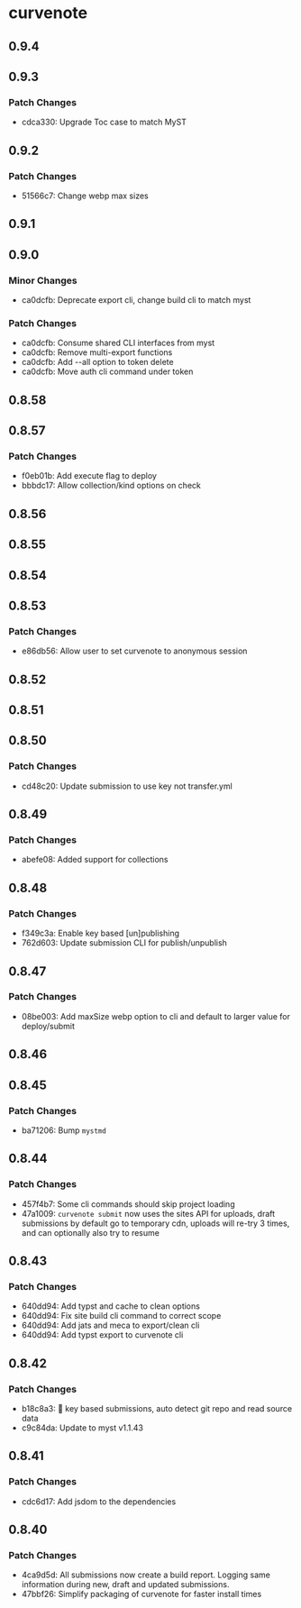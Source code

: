 # curvenote

## 0.9.4

## 0.9.3

### Patch Changes

- cdca330: Upgrade Toc case to match MyST

## 0.9.2

### Patch Changes

- 51566c7: Change webp max sizes

## 0.9.1

## 0.9.0

### Minor Changes

- ca0dcfb: Deprecate export cli, change build cli to match myst

### Patch Changes

- ca0dcfb: Consume shared CLI interfaces from myst
- ca0dcfb: Remove multi-export functions
- ca0dcfb: Add --all option to token delete
- ca0dcfb: Move auth cli command under token

## 0.8.58

## 0.8.57

### Patch Changes

- f0eb01b: Add execute flag to deploy
- bbbdc17: Allow collection/kind options on check

## 0.8.56

## 0.8.55

## 0.8.54

## 0.8.53

### Patch Changes

- e86db56: Allow user to set curvenote to anonymous session

## 0.8.52

## 0.8.51

## 0.8.50

### Patch Changes

- cd48c20: Update submission to use key not transfer.yml

## 0.8.49

### Patch Changes

- abefe08: Added support for collections

## 0.8.48

### Patch Changes

- f349c3a: Enable key based [un]publishing
- 762d603: Update submission CLI for publish/unpublish

## 0.8.47

### Patch Changes

- 08be003: Add maxSize webp option to cli and default to larger value for deploy/submit

## 0.8.46

## 0.8.45

### Patch Changes

- ba71206: Bump `mystmd`

## 0.8.44

### Patch Changes

- 457f4b7: Some cli commands should skip project loading
- 47a1009: `curvenote submit` now uses the sites API for uploads, draft submissions by default go to temporary cdn, uploads will re-try 3 times, and can optionally also try to resume

## 0.8.43

### Patch Changes

- 640dd94: Add typst and cache to clean options
- 640dd94: Fix site build cli command to correct scope
- 640dd94: Add jats and meca to export/clean cli
- 640dd94: Add typst export to curvenote cli

## 0.8.42

### Patch Changes

- b18c8a3: 🔑 key based submissions, auto detect git repo and read source data
- c9c84da: Update to myst v1.1.43

## 0.8.41

### Patch Changes

- cdc6d17: Add jsdom to the dependencies

## 0.8.40

### Patch Changes

- 4ca9d5d: All submissions now create a build report. Logging same information during new, draft and updated submissions.
- 47bbf26: Simplify packaging of curvenote for faster install times

